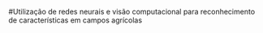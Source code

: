 #Utilização de redes neurais e visão computacional para reconhecimento de caracterı́sticas em campos agrı́colas
